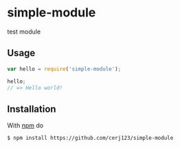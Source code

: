 # simple-module
test module

## Usage

```js
var hello = require('simple-module');

hello;
// => Hello world!
```

## Installation

With [npm](https://npmjs.org) do

```bash
$ npm install https://github.com/cerj123/simple-module
```


